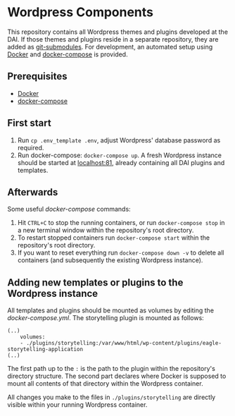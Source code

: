 # Wordpress Components

This repository contains all Wordpress themes and plugins developed at the DAI. If those themes and plugins reside in a
separate repository, they are added as [git-submodules](https://git-scm.com/docs/git-submodule). For development, an 
automated setup using [Docker](https://www.docker.com/) and [docker-compose](https://docs.docker.com/compose/) is 
provided.

## Prerequisites

* [Docker](https://www.docker.com/)
* [docker-compose](https://docs.docker.com/compose/)

## First start

1. Run `cp .env_template .env`, adjust Wordpress' database password as required.
2. Run docker-compose: `docker-compose up`. A fresh Wordpress instance should be started at 
[localhost:81](http://localhost:81), already containing all DAI plugins and templates.

## Afterwards

Some useful _docker-compose_ commands:
1. Hit `CTRL+C` to stop the running containers, or run `docker-compose stop` in a new terminal window within the 
repository's root directory.
2. To restart stopped containers run `docker-compose start` within the repository's root directory.
3. If you want to reset everything run `docker-compose down -v` to delete all containers (and subsequently the existing Wordpress instance). 

## Adding new templates or plugins to the Wordpress instance

All templates and plugins should be mounted as volumes by editing the _docker-compose.yml_. The storytelling 
plugin is mounted as follows:

```
(..)
    volumes:
    - ./plugins/storytelling:/var/www/html/wp-content/plugins/eagle-storytelling-application
(..)
```

The first path up to the `:` is the path to the plugin within the repository's directory structure. The second part 
declares where Docker is supposed to mount all contents of that directory within the Wordpress container.

All changes you make to the files in `./plugins/storytelling` are directly visible within your running Wordpress 
container.
